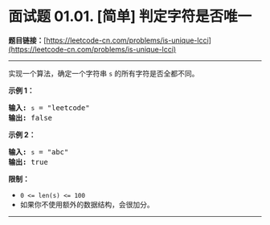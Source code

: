 # 面试题 01.01. [简单] 判定字符是否唯一

**题目链接：**[https://leetcode-cn.com/problems/is-unique-lcci](https://leetcode-cn.com/problems/is-unique-lcci)

---

<div class="content__1Y2H">
 <div class="notranslate">
  <p>实现一个算法，确定一个字符串 <code>s</code> 的所有字符是否全都不同。</p> 
  <p><strong>示例 1：</strong></p> 
  <pre class="language-text"><strong>输入:</strong> <code>s</code> = "leetcode"
<strong>输出:</strong> false 
</pre> 
  <p><strong>示例 2：</strong></p> 
  <pre class="language-text"><strong>输入:</strong> <code>s</code> = "abc"
<strong>输出:</strong> true
</pre> 
  <p><strong>限制：</strong></p> 
  <ul> 
   <li><code>0 &lt;= len(s) &lt;= 100 </code></li> 
   <li>如果你不使用额外的数据结构，会很加分。</li> 
  </ul> 
 </div>
</div>

---

```

```